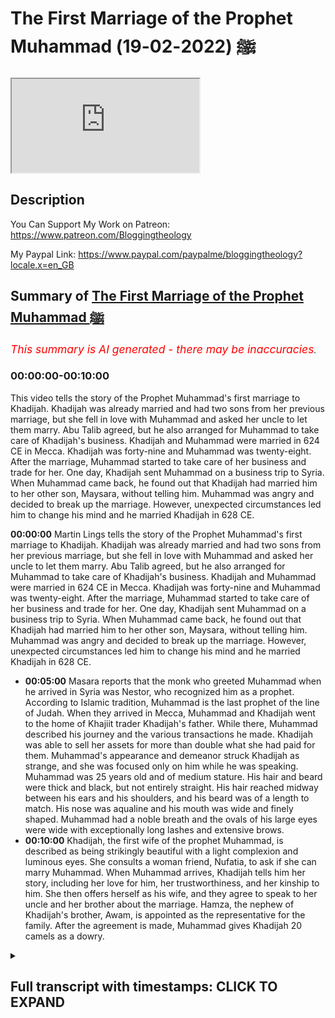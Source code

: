# The First Marriage of the Prophet Muhammad ﷺ (2022-02-19)

<iframe loading='lazy' allow='autoplay' src='https://www.youtube.com/embed/CoCqGJZvglQ'></iframe>

## Description

You Can Support My Work on Patreon:
<https://www.patreon.com/Bloggingtheology>

My Paypal Link:
<https://www.paypal.com/paypalme/bloggingtheology?locale.x=en_GB>

## Summary of [The First Marriage of the Prophet Muhammad ﷺ](https://www.youtube.com/watch?v=CoCqGJZvglQ)

*<span style="color:red; font-size:125%">This summary is AI generated - there may be inaccuracies</span>. [](/)*

### <a onclick="modifyYTiframeseektime('0')">00:00:00-00:10:00</a>

This video tells the story of the Prophet Muhammad's first marriage to Khadijah. Khadijah was already married and had two sons from her previous marriage, but she fell in love with Muhammad and asked her uncle to let them marry. Abu Talib agreed, but he also arranged for Muhammad to take care of Khadijah's business. Khadijah and Muhammad were married in 624 CE in Mecca. Khadijah was forty-nine and Muhammad was twenty-eight. After the marriage, Muhammad started to take care of her business and trade for her. One day, Khadijah sent Muhammad on a business trip to Syria. When Muhammad came back, he found out that Khadijah had married him to her other son, Maysara, without telling him. Muhammad was angry and decided to break up the marriage. However, unexpected circumstances led him to change his mind and he married Khadijah in 628 CE.

**<a onclick="modifyYTiframeseektime('0')">00:00:00</a>**  Martin Lings tells the story of the Prophet Muhammad's first marriage to Khadijah. Khadijah was already married and had two sons from her previous marriage, but she fell in love with Muhammad and asked her uncle to let them marry. Abu Talib agreed, but he also arranged for Muhammad to take care of Khadijah's business. Khadijah and Muhammad were married in 624 CE in Mecca. Khadijah was forty-nine and Muhammad was twenty-eight. After the marriage, Muhammad started to take care of her business and trade for her. One day, Khadijah sent Muhammad on a business trip to Syria. When Muhammad came back, he found out that Khadijah had married him to her other son, Maysara, without telling him. Muhammad was angry and decided to break up the marriage. However, unexpected circumstances led him to change his mind and he married Khadijah in 628 CE.

* **<a onclick="modifyYTiframeseektime('300')">00:05:00</a>** Masara reports that the monk who greeted Muhammad when he arrived in Syria was Nestor, who recognized him as a prophet. According to Islamic tradition, Muhammad is the last prophet of the line of Judah. When they arrived in Mecca, Muhammad and Khadijah went to the home of Khajiit trader Khadijah's father. While there, Muhammad described his journey and the various transactions he made. Khadijah was able to sell her assets for more than double what she had paid for them. Muhammad's appearance and demeanor struck Khadijah as strange, and she was focused only on him while he was speaking. Muhammad was 25 years old and of medium stature. His hair and beard were thick and black, but not entirely straight. His hair reached midway between his ears and his shoulders, and his beard was of a length to match. His nose was aqualine and his mouth was wide and finely shaped. Muhammad had a noble breath and the ovals of his large eyes were wide with exceptionally long lashes and extensive brows.
* **<a onclick="modifyYTiframeseektime('600')">00:10:00</a>**  Khadijah, the first wife of the prophet Muhammad, is described as being strikingly beautiful with a light complexion and luminous eyes. She consults a woman friend, Nufatia, to ask if she can marry Muhammad. When Muhammad arrives, Khadijah tells him her story, including her love for him, her trustworthiness, and her kinship to him. She then offers herself as his wife, and they agree to speak to her uncle and her brother about the marriage. Hamza, the nephew of Khadijah's brother, Awam, is appointed as the representative for the family. After the agreement is made, Muhammad gives Khadijah 20 camels as a dowry.

<details><summary><h2>Full transcript with timestamps: CLICK TO EXPAND</h2></summary>

<a onclick="modifyYTiframeseektime('3')">0:00:03</a> in this video i'm going to tell the  
<a onclick="modifyYTiframeseektime('6')">0:00:06</a> story of the prophet muhammad upon whom  
<a onclick="modifyYTiframeseektime('8')">0:00:08</a> the peace's first marriage and it's a  
<a onclick="modifyYTiframeseektime('10')">0:00:10</a> lovely story and i'm going to be reading  
<a onclick="modifyYTiframeseektime('13')">0:00:13</a> from muhammad his life based on the  
<a onclick="modifyYTiframeseektime('15')">0:00:15</a> earliest sources by martin lings chapter  
<a onclick="modifyYTiframeseektime('19')">0:00:19</a> 12 questions of marriage  
<a onclick="modifyYTiframeseektime('23')">0:00:23</a> muhammad had now passed his 20th year  
<a onclick="modifyYTiframeseektime('26')">0:00:26</a> and as time went on he received more and  
<a onclick="modifyYTiframeseektime('29')">0:00:29</a> more invitations to join one or another  
<a onclick="modifyYTiframeseektime('33')">0:00:33</a> of his kinsmen on their travels abroad  
<a onclick="modifyYTiframeseektime('37')">0:00:37</a> finally the day came when he was asked  
<a onclick="modifyYTiframeseektime('39')">0:00:39</a> to take charge of the goods of a  
<a onclick="modifyYTiframeseektime('42')">0:00:42</a> merchant who was unable to travel  
<a onclick="modifyYTiframeseektime('44')">0:00:44</a> himself  
<a onclick="modifyYTiframeseektime('45')">0:00:45</a> and his success in this capacity led to  
<a onclick="modifyYTiframeseektime('49')">0:00:49</a> other similar engagements  
<a onclick="modifyYTiframeseektime('51')">0:00:51</a> he was thus able to earn a better  
<a onclick="modifyYTiframeseektime('54')">0:00:54</a> livelihood and marriage became a  
<a onclick="modifyYTiframeseektime('56')">0:00:56</a> possibility  
<a onclick="modifyYTiframeseektime('59')">0:00:59</a> his uncle and guardian abu talib had at  
<a onclick="modifyYTiframeseektime('62')">0:01:02</a> that time three sons the eldest talib  
<a onclick="modifyYTiframeseektime('66')">0:01:06</a> was about the same age as muhammad  
<a onclick="modifyYTiframeseektime('69')">0:01:09</a> himself  
<a onclick="modifyYTiframeseektime('70')">0:01:10</a> akhil was 13 or 14 and jafar was a boy  
<a onclick="modifyYTiframeseektime('74')">0:01:14</a> of four  
<a onclick="modifyYTiframeseektime('76')">0:01:16</a> muhammad was fond of children and liked  
<a onclick="modifyYTiframeseektime('79')">0:01:19</a> to play with them  
<a onclick="modifyYTiframeseektime('80')">0:01:20</a> and he grew especially attached to jafar  
<a onclick="modifyYTiframeseektime('83')">0:01:23</a> who was a beautiful and intelligent  
<a onclick="modifyYTiframeseektime('86')">0:01:26</a> child  
<a onclick="modifyYTiframeseektime('87')">0:01:27</a> and who responded to his cousin's love  
<a onclick="modifyYTiframeseektime('90')">0:01:30</a> with a devotion that proved to be  
<a onclick="modifyYTiframeseektime('92')">0:01:32</a> lasting  
<a onclick="modifyYTiframeseektime('94')">0:01:34</a> abu talib also had daughters and one of  
<a onclick="modifyYTiframeseektime('97')">0:01:37</a> these was already of marriageable age  
<a onclick="modifyYTiframeseektime('101')">0:01:41</a> her name was fakita but later she was  
<a onclick="modifyYTiframeseektime('105')">0:01:45</a> called um hani  
<a onclick="modifyYTiframeseektime('107')">0:01:47</a> and it is by that name that she is  
<a onclick="modifyYTiframeseektime('110')">0:01:50</a> always known  
<a onclick="modifyYTiframeseektime('112')">0:01:52</a> a great affection had grown up between  
<a onclick="modifyYTiframeseektime('114')">0:01:54</a> her and muhammad who now asked his uncle  
<a onclick="modifyYTiframeseektime('118')">0:01:58</a> to let him marry her  
<a onclick="modifyYTiframeseektime('121')">0:02:01</a> but abu talib had other plans for his  
<a onclick="modifyYTiframeseektime('124')">0:02:04</a> daughter  
<a onclick="modifyYTiframeseektime('126')">0:02:06</a> his cousin who bera the son of his  
<a onclick="modifyYTiframeseektime('129')">0:02:09</a> mother's brother of the clan of maxim  
<a onclick="modifyYTiframeseektime('132')">0:02:12</a> had likewise asked for the hand of um  
<a onclick="modifyYTiframeseektime('136')">0:02:16</a> hani  
<a onclick="modifyYTiframeseektime('137')">0:02:17</a> and hubera was not only a man of some  
<a onclick="modifyYTiframeseektime('140')">0:02:20</a> substance but he was also like abu talib  
<a onclick="modifyYTiframeseektime('144')">0:02:24</a> himself a gifted poet  
<a onclick="modifyYTiframeseektime('148')">0:02:28</a> moreover the power of maxim in mecca was  
<a onclick="modifyYTiframeseektime('152')">0:02:32</a> as much on the increase as that of  
<a onclick="modifyYTiframeseektime('154')">0:02:34</a> hashim was on the wane  
<a onclick="modifyYTiframeseektime('158')">0:02:38</a> and it was to hubera that abu talev  
<a onclick="modifyYTiframeseektime('161')">0:02:41</a> married um hani  
<a onclick="modifyYTiframeseektime('164')">0:02:44</a> while his nephew mahdi reproached him he  
<a onclick="modifyYTiframeseektime('167')">0:02:47</a> simply replied they have given us their  
<a onclick="modifyYTiframeseektime('170')">0:02:50</a> daughters in marriage no doubt referring  
<a onclick="modifyYTiframeseektime('173')">0:02:53</a> to his own mother  
<a onclick="modifyYTiframeseektime('175')">0:02:55</a> and a generous man must requite  
<a onclick="modifyYTiframeseektime('178')">0:02:58</a> generosity  
<a onclick="modifyYTiframeseektime('180')">0:03:00</a> the answer was unconvincing in as much  
<a onclick="modifyYTiframeseektime('183')">0:03:03</a> as abd al-muttalib had already more than  
<a onclick="modifyYTiframeseektime('186')">0:03:06</a> repaid the debt in question by marrying  
<a onclick="modifyYTiframeseektime('188')">0:03:08</a> two of his daughters  
<a onclick="modifyYTiframeseektime('190')">0:03:10</a> atika and bara to men of maxim  
<a onclick="modifyYTiframeseektime('195')">0:03:15</a> muhammad no doubt took his uncle's words  
<a onclick="modifyYTiframeseektime('198')">0:03:18</a> as a courteous and kindly substitute for  
<a onclick="modifyYTiframeseektime('201')">0:03:21</a> telling him plainly that he was not yet  
<a onclick="modifyYTiframeseektime('204')">0:03:24</a> in a position to marry  
<a onclick="modifyYTiframeseektime('207')">0:03:27</a> that at any rate is what he now decided  
<a onclick="modifyYTiframeseektime('210')">0:03:30</a> for himself  
<a onclick="modifyYTiframeseektime('212')">0:03:32</a> but unexpected circumstances were soon  
<a onclick="modifyYTiframeseektime('215')">0:03:35</a> to induce him to change his mind  
<a onclick="modifyYTiframeseektime('220')">0:03:40</a> one of the richer merchants of mecca was  
<a onclick="modifyYTiframeseektime('222')">0:03:42</a> a woman khadijah  
<a onclick="modifyYTiframeseektime('224')">0:03:44</a> daughter of kuwalid of the clan of assad  
<a onclick="modifyYTiframeseektime('229')">0:03:49</a> she was first cousin to warricka the  
<a onclick="modifyYTiframeseektime('232')">0:03:52</a> christian  
<a onclick="modifyYTiframeseektime('234')">0:03:54</a> and his sister kutayla and like them she  
<a onclick="modifyYTiframeseektime('237')">0:03:57</a> was a distant cousin to the sons of  
<a onclick="modifyYTiframeseektime('240')">0:04:00</a> hashem  
<a onclick="modifyYTiframeseektime('241')">0:04:01</a> she had already been married twice  
<a onclick="modifyYTiframeseektime('244')">0:04:04</a> and since the death of her second  
<a onclick="modifyYTiframeseektime('246')">0:04:06</a> husband it had been her custom to hire  
<a onclick="modifyYTiframeseektime('249')">0:04:09</a> men to trade on her  
<a onclick="modifyYTiframeseektime('252')">0:04:12</a> behalf now muhammad had come to be known  
<a onclick="modifyYTiframeseektime('256')">0:04:16</a> throughout mecca as al-amin  
<a onclick="modifyYTiframeseektime('259')">0:04:19</a> the reliable the trustworthy the honest  
<a onclick="modifyYTiframeseektime('263')">0:04:23</a> and this was initially owing to the  
<a onclick="modifyYTiframeseektime('265')">0:04:25</a> reports of those who had entrusted their  
<a onclick="modifyYTiframeseektime('268')">0:04:28</a> merchandise to him on various occasions  
<a onclick="modifyYTiframeseektime('272')">0:04:32</a> khadijah had also heard much good of him  
<a onclick="modifyYTiframeseektime('275')">0:04:35</a> from family sources and one day she sent  
<a onclick="modifyYTiframeseektime('278')">0:04:38</a> word to him asking him to take some of  
<a onclick="modifyYTiframeseektime('281')">0:04:41</a> her merchandise  
<a onclick="modifyYTiframeseektime('282')">0:04:42</a> to syria  
<a onclick="modifyYTiframeseektime('284')">0:04:44</a> his fee would be the double of the  
<a onclick="modifyYTiframeseektime('286')">0:04:46</a> highest she had ever paid to a man of  
<a onclick="modifyYTiframeseektime('289')">0:04:49</a> croatia  
<a onclick="modifyYTiframeseektime('290')">0:04:50</a> and she offered him for the journey the  
<a onclick="modifyYTiframeseektime('292')">0:04:52</a> services of a lad of hers named maysara  
<a onclick="modifyYTiframeseektime('297')">0:04:57</a> he accepted what she proposed and  
<a onclick="modifyYTiframeseektime('299')">0:04:59</a> accompanied by the lad  
<a onclick="modifyYTiframeseektime('302')">0:05:02</a> he set off with her goods for the north  
<a onclick="modifyYTiframeseektime('306')">0:05:06</a> when they reached bostra in the south of  
<a onclick="modifyYTiframeseektime('309')">0:05:09</a> syria muhammad took shelter beneath the  
<a onclick="modifyYTiframeseektime('312')">0:05:12</a> shadow of a tree not far from the cell  
<a onclick="modifyYTiframeseektime('315')">0:05:15</a> of a monk named nestor  
<a onclick="modifyYTiframeseektime('319')">0:05:19</a> since traveller's halts often remained  
<a onclick="modifyYTiframeseektime('321')">0:05:21</a> unchanged it could have been the  
<a onclick="modifyYTiframeseektime('324')">0:05:24</a> self-same tree under which he had  
<a onclick="modifyYTiframeseektime('326')">0:05:26</a> sheltered some 15 years previously on  
<a onclick="modifyYTiframeseektime('330')">0:05:30</a> his way through bostra with his uncle  
<a onclick="modifyYTiframeseektime('333')">0:05:33</a> perhaps bahira had died and been  
<a onclick="modifyYTiframeseektime('336')">0:05:36</a> replaced by nostra  
<a onclick="modifyYTiframeseektime('338')">0:05:38</a> however that may be for we only know  
<a onclick="modifyYTiframeseektime('341')">0:05:41</a> what masara reported  
<a onclick="modifyYTiframeseektime('343')">0:05:43</a> the monk came out of his cell and asked  
<a onclick="modifyYTiframeseektime('346')">0:05:46</a> the lad  
<a onclick="modifyYTiframeseektime('347')">0:05:47</a> who is the man beneath that tree  
<a onclick="modifyYTiframeseektime('351')">0:05:51</a> he is a man of quraish said masara  
<a onclick="modifyYTiframeseektime('354')">0:05:54</a> adding by way of explanation  
<a onclick="modifyYTiframeseektime('357')">0:05:57</a> of the people who have guardianship of  
<a onclick="modifyYTiframeseektime('360')">0:06:00</a> the sanctuary  
<a onclick="modifyYTiframeseektime('363')">0:06:03</a> none other than a prophet is sitting  
<a onclick="modifyYTiframeseektime('365')">0:06:05</a> beneath that tree said nestor  
<a onclick="modifyYTiframeseektime('369')">0:06:09</a> and martin lings in his biography here  
<a onclick="modifyYTiframeseektime('371')">0:06:11</a> as little footnote at the bottom which  
<a onclick="modifyYTiframeseektime('373')">0:06:13</a> is worth really worth reading out he  
<a onclick="modifyYTiframeseektime('376')">0:06:16</a> says  
<a onclick="modifyYTiframeseektime('377')">0:06:17</a> according to islamic tradition muhammad  
<a onclick="modifyYTiframeseektime('380')">0:06:20</a> is none other than the mysterious  
<a onclick="modifyYTiframeseektime('382')">0:06:22</a> shirloth  
<a onclick="modifyYTiframeseektime('384')">0:06:24</a> to whom could would be transferred  
<a onclick="modifyYTiframeseektime('387')">0:06:27</a> in the latter days the spiritual  
<a onclick="modifyYTiframeseektime('389')">0:06:29</a> authority which until then had remained  
<a onclick="modifyYTiframeseektime('393')">0:06:33</a> the prerogative of the jews  
<a onclick="modifyYTiframeseektime('395')">0:06:35</a> jesus himself having been the last  
<a onclick="modifyYTiframeseektime('397')">0:06:37</a> prophet of the line of judah  
<a onclick="modifyYTiframeseektime('401')">0:06:41</a> the prophecy in question was made by  
<a onclick="modifyYTiframeseektime('404')">0:06:44</a> jacob immediately before his death and  
<a onclick="modifyYTiframeseektime('407')">0:06:47</a> martin lingzen quotes in genesis chapter  
<a onclick="modifyYTiframeseektime('410')">0:06:50</a> 49 and i quote  
<a onclick="modifyYTiframeseektime('412')">0:06:52</a> and jacob called unto his sons and said  
<a onclick="modifyYTiframeseektime('417')">0:06:57</a> gather yourselves together that i may  
<a onclick="modifyYTiframeseektime('419')">0:06:59</a> tell you that which shall be for you in  
<a onclick="modifyYTiframeseektime('422')">0:07:02</a> the last days  
<a onclick="modifyYTiframeseektime('424')">0:07:04</a> the scepter shall not depart from judah  
<a onclick="modifyYTiframeseektime('428')">0:07:08</a> nor a law giver from beneath his feet  
<a onclick="modifyYTiframeseektime('431')">0:07:11</a> until  
<a onclick="modifyYTiframeseektime('432')">0:07:12</a> shiloh come  
<a onclick="modifyYTiframeseektime('434')">0:07:14</a> and unto him shall the gathering of the  
<a onclick="modifyYTiframeseektime('437')">0:07:17</a> people be  
<a onclick="modifyYTiframeseektime('439')">0:07:19</a> genesis chapter 49 fascinating prophecy  
<a onclick="modifyYTiframeseektime('444')">0:07:24</a> and then martin ling's continues  
<a onclick="modifyYTiframeseektime('446')">0:07:26</a> as they went on further into syria the  
<a onclick="modifyYTiframeseektime('449')">0:07:29</a> words of nestor sank deep into the soul  
<a onclick="modifyYTiframeseektime('453')">0:07:33</a> of masara but they did not greatly  
<a onclick="modifyYTiframeseektime('456')">0:07:36</a> surprise him for he had become aware  
<a onclick="modifyYTiframeseektime('458')">0:07:38</a> throughout the journey that he was in  
<a onclick="modifyYTiframeseektime('460')">0:07:40</a> the company of a man unlike any other he  
<a onclick="modifyYTiframeseektime('464')">0:07:44</a> had ever met  
<a onclick="modifyYTiframeseektime('466')">0:07:46</a> this was still further confirmed by  
<a onclick="modifyYTiframeseektime('468')">0:07:48</a> something he saw on his way home  
<a onclick="modifyYTiframeseektime('472')">0:07:52</a> he had often noticed that the heat was  
<a onclick="modifyYTiframeseektime('474')">0:07:54</a> strangely unoppressive  
<a onclick="modifyYTiframeseektime('477')">0:07:57</a> and one day towards noon in other words  
<a onclick="modifyYTiframeseektime('480')">0:08:00</a> the hottest part of the day  
<a onclick="modifyYTiframeseektime('482')">0:08:02</a> it was given to him to have a brief but  
<a onclick="modifyYTiframeseektime('484')">0:08:04</a> clear vision of two angels  
<a onclick="modifyYTiframeseektime('487')">0:08:07</a> shading muhammad from the sun's rays  
<a onclick="modifyYTiframeseektime('491')">0:08:11</a> wow  
<a onclick="modifyYTiframeseektime('492')">0:08:12</a> on reaching mecca they went to khajiit's  
<a onclick="modifyYTiframeseektime('495')">0:08:15</a> house with the goods they had bought in  
<a onclick="modifyYTiframeseektime('497')">0:08:17</a> the markets of syria for the price of  
<a onclick="modifyYTiframeseektime('499')">0:08:19</a> what they had sold  
<a onclick="modifyYTiframeseektime('501')">0:08:21</a> khadijah sat listening to muhammad as he  
<a onclick="modifyYTiframeseektime('504')">0:08:24</a> described the journey and told her of  
<a onclick="modifyYTiframeseektime('507')">0:08:27</a> the transactions he had made  
<a onclick="modifyYTiframeseektime('510')">0:08:30</a> these proved to be very profitable for  
<a onclick="modifyYTiframeseektime('513')">0:08:33</a> she was able to sell her newly acquired  
<a onclick="modifyYTiframeseektime('515')">0:08:35</a> assets for almost the double of what had  
<a onclick="modifyYTiframeseektime('518')">0:08:38</a> been paid for them  
<a onclick="modifyYTiframeseektime('520')">0:08:40</a> such but such considerations were far  
<a onclick="modifyYTiframeseektime('524')">0:08:44</a> from her thoughts for all her attention  
<a onclick="modifyYTiframeseektime('527')">0:08:47</a> was concentrated on the speaker himself  
<a onclick="modifyYTiframeseektime('532')">0:08:52</a> muhammad was 25 years old  
<a onclick="modifyYTiframeseektime('535')">0:08:55</a> he was of medium stature inclined to  
<a onclick="modifyYTiframeseektime('539')">0:08:59</a> slimness with a large head broad  
<a onclick="modifyYTiframeseektime('541')">0:09:01</a> shoulders and the rest of his body  
<a onclick="modifyYTiframeseektime('544')">0:09:04</a> perfectly proportioned  
<a onclick="modifyYTiframeseektime('546')">0:09:06</a> his hair and beard were thick and black  
<a onclick="modifyYTiframeseektime('549')">0:09:09</a> not altogether straight but slightly  
<a onclick="modifyYTiframeseektime('552')">0:09:12</a> curled  
<a onclick="modifyYTiframeseektime('553')">0:09:13</a> his hair  
<a onclick="modifyYTiframeseektime('555')">0:09:15</a> reached midway between the lobes of his  
<a onclick="modifyYTiframeseektime('557')">0:09:17</a> ears and his shoulders and his beard was  
<a onclick="modifyYTiframeseektime('560')">0:09:20</a> of a length to match  
<a onclick="modifyYTiframeseektime('562')">0:09:22</a> he had a noble breath of forehead and  
<a onclick="modifyYTiframeseektime('565')">0:09:25</a> the ovals of his large eyes were wide  
<a onclick="modifyYTiframeseektime('569')">0:09:29</a> with exceptionally long lashes and  
<a onclick="modifyYTiframeseektime('571')">0:09:31</a> extensive brows  
<a onclick="modifyYTiframeseektime('573')">0:09:33</a> slightly arched but not joined  
<a onclick="modifyYTiframeseektime('577')">0:09:37</a> in most of the earliest descriptions his  
<a onclick="modifyYTiframeseektime('580')">0:09:40</a> eyes are said to have been black but  
<a onclick="modifyYTiframeseektime('583')">0:09:43</a> according to one or two of these they  
<a onclick="modifyYTiframeseektime('585')">0:09:45</a> were brown even light brown  
<a onclick="modifyYTiframeseektime('588')">0:09:48</a> his nose was aqualine and his mouth was  
<a onclick="modifyYTiframeseektime('591')">0:09:51</a> wide and finely shaped a comeless always  
<a onclick="modifyYTiframeseektime('595')">0:09:55</a> visible for although he let his beard  
<a onclick="modifyYTiframeseektime('598')">0:09:58</a> grow  
<a onclick="modifyYTiframeseektime('598')">0:09:58</a> he never allowed the hair of his  
<a onclick="modifyYTiframeseektime('600')">0:10:00</a> moustache  
<a onclick="modifyYTiframeseektime('602')">0:10:02</a> to protrude over his upper lip  
<a onclick="modifyYTiframeseektime('606')">0:10:06</a> his skin was white but tanned by the sun  
<a onclick="modifyYTiframeseektime('610')">0:10:10</a> in addition to his natural beauty there  
<a onclick="modifyYTiframeseektime('613')">0:10:13</a> was a light on his face the same which  
<a onclick="modifyYTiframeseektime('616')">0:10:16</a> had shone from his father but in the sun  
<a onclick="modifyYTiframeseektime('620')">0:10:20</a> it was more powerful  
<a onclick="modifyYTiframeseektime('622')">0:10:22</a> and this light was especially apparent  
<a onclick="modifyYTiframeseektime('625')">0:10:25</a> on his broad forehead and in his eyes  
<a onclick="modifyYTiframeseektime('628')">0:10:28</a> which were remarkably luminous  
<a onclick="modifyYTiframeseektime('632')">0:10:32</a> khadijah knew that she herself was still  
<a onclick="modifyYTiframeseektime('636')">0:10:36</a> beautiful but she was 15 years his elder  
<a onclick="modifyYTiframeseektime('640')">0:10:40</a> would he nonetheless be prepared to  
<a onclick="modifyYTiframeseektime('642')">0:10:42</a> marry her  
<a onclick="modifyYTiframeseektime('645')">0:10:45</a> as soon as he was gone she consulted a  
<a onclick="modifyYTiframeseektime('647')">0:10:47</a> woman friend of hers named nuffelsha who  
<a onclick="modifyYTiframeseektime('651')">0:10:51</a> offered to approach him on her behalf  
<a onclick="modifyYTiframeseektime('654')">0:10:54</a> and if possible to arrange a marriage  
<a onclick="modifyYTiframeseektime('657')">0:10:57</a> between them  
<a onclick="modifyYTiframeseektime('659')">0:10:59</a> may sarah now came to his mistress and  
<a onclick="modifyYTiframeseektime('662')">0:11:02</a> told her about the two angels and what  
<a onclick="modifyYTiframeseektime('665')">0:11:05</a> the monk had said whereupon she went to  
<a onclick="modifyYTiframeseektime('668')">0:11:08</a> her cousin waraka  
<a onclick="modifyYTiframeseektime('670')">0:11:10</a> see he's a christian and repeated these  
<a onclick="modifyYTiframeseektime('673')">0:11:13</a> things to him  
<a onclick="modifyYTiframeseektime('675')">0:11:15</a> if this be true khadijah he said  
<a onclick="modifyYTiframeseektime('678')">0:11:18</a> then is muhammad the prophet of our  
<a onclick="modifyYTiframeseektime('682')">0:11:22</a> people  
<a onclick="modifyYTiframeseektime('683')">0:11:23</a> long have i known that a prophet is to  
<a onclick="modifyYTiframeseektime('685')">0:11:25</a> be expected and his time had now come  
<a onclick="modifyYTiframeseektime('692')">0:11:32</a> meanwhile nufisha came to muhammad and  
<a onclick="modifyYTiframeseektime('695')">0:11:35</a> asked him why he did not marry  
<a onclick="modifyYTiframeseektime('698')">0:11:38</a> i have not the means to marry he  
<a onclick="modifyYTiframeseektime('701')">0:11:41</a> answered  
<a onclick="modifyYTiframeseektime('703')">0:11:43</a> but if thou wert given the means she  
<a onclick="modifyYTiframeseektime('705')">0:11:45</a> said and if thou were bidden to an  
<a onclick="modifyYTiframeseektime('708')">0:11:48</a> alliance where there is beauty and  
<a onclick="modifyYTiframeseektime('710')">0:11:50</a> property and nobility and abundance  
<a onclick="modifyYTiframeseektime('713')">0:11:53</a> would thou not consent  
<a onclick="modifyYTiframeseektime('716')">0:11:56</a> who is she he said  
<a onclick="modifyYTiframeseektime('718')">0:11:58</a> khadijah said nufatia  
<a onclick="modifyYTiframeseektime('722')">0:12:02</a> and how could such a marriage be mine he  
<a onclick="modifyYTiframeseektime('724')">0:12:04</a> said  
<a onclick="modifyYTiframeseektime('725')">0:12:05</a> leave that to me was her answer  
<a onclick="modifyYTiframeseektime('729')">0:12:09</a> for my part he said i am willing  
<a onclick="modifyYTiframeseektime('733')">0:12:13</a> nafasia returned with these tidings to  
<a onclick="modifyYTiframeseektime('736')">0:12:16</a> khadijah who then sent word to muhammad  
<a onclick="modifyYTiframeseektime('739')">0:12:19</a> asking him to come to her  
<a onclick="modifyYTiframeseektime('742')">0:12:22</a> and when he came she said to him  
<a onclick="modifyYTiframeseektime('745')">0:12:25</a> son of mine uncle  
<a onclick="modifyYTiframeseektime('748')">0:12:28</a> i love thee for thy kinship with me and  
<a onclick="modifyYTiframeseektime('751')">0:12:31</a> for that thou art ever in the center not  
<a onclick="modifyYTiframeseektime('755')">0:12:35</a> being partisan among the people for this  
<a onclick="modifyYTiframeseektime('758')">0:12:38</a> or for that  
<a onclick="modifyYTiframeseektime('760')">0:12:40</a> and i love thee for thy trustworthiness  
<a onclick="modifyYTiframeseektime('763')">0:12:43</a> and for the beauty of thy character and  
<a onclick="modifyYTiframeseektime('766')">0:12:46</a> for the truth of thy speech  
<a onclick="modifyYTiframeseektime('770')">0:12:50</a> then she offered herself a marriage to  
<a onclick="modifyYTiframeseektime('774')">0:12:54</a> him and they agreed that he should speak  
<a onclick="modifyYTiframeseektime('776')">0:12:56</a> to his uncles and she would speak to her  
<a onclick="modifyYTiframeseektime('780')">0:13:00</a> uncle amma the son of assad  
<a onclick="modifyYTiframeseektime('784')">0:13:04</a> for kuwait hid her  
<a onclick="modifyYTiframeseektime('786')">0:13:06</a> for kuala her father had died  
<a onclick="modifyYTiframeseektime('790')">0:13:10</a> it was hamza despite his relative youth  
<a onclick="modifyYTiframeseektime('793')">0:13:13</a> whom the hashemites delegated to  
<a onclick="modifyYTiframeseektime('795')">0:13:15</a> represent them on this occasion no doubt  
<a onclick="modifyYTiframeseektime('799')">0:13:19</a> because he was the most closely  
<a onclick="modifyYTiframeseektime('800')">0:13:20</a> connected of them with the tribe of  
<a onclick="modifyYTiframeseektime('803')">0:13:23</a> assad  
<a onclick="modifyYTiframeseektime('804')">0:13:24</a> for his four sister safiya had recently  
<a onclick="modifyYTiframeseektime('807')">0:13:27</a> married khadija's brother awam  
<a onclick="modifyYTiframeseektime('810')">0:13:30</a> so hamza went with his nephew to amma  
<a onclick="modifyYTiframeseektime('814')">0:13:34</a> and asked for the hand of khadijah  
<a onclick="modifyYTiframeseektime('818')">0:13:38</a> and it was agreed between them that  
<a onclick="modifyYTiframeseektime('821')">0:13:41</a> muhammad should give her 20 she camels  
<a onclick="modifyYTiframeseektime('824')">0:13:44</a> as  
<a onclick="modifyYTiframeseektime('825')">0:13:45</a> dowry  
<a onclick="modifyYTiframeseektime('827')">0:13:47</a> and there ends that chapter a beautiful  
<a onclick="modifyYTiframeseektime('829')">0:13:49</a> story in the life of the prophet  
<a onclick="modifyYTiframeseektime('831')">0:13:51</a> muhammad upon whom be peace till next  
<a onclick="modifyYTiframeseektime('834')">0:13:54</a> time  

</details>
